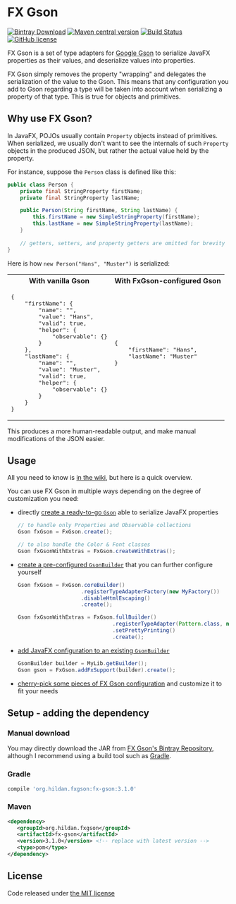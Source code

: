 # FX Gson

[![Bintray Download](https://img.shields.io/github/release/joffrey-bion/fx-gson.svg?label=bintray)](https://bintray.com/joffrey-bion/maven/fx-gson/_latestVersion)
[![Maven central version](https://img.shields.io/maven-central/v/org.hildan.fxgson/fx-gson.svg)](http://mvnrepository.com/artifact/org.hildan.fxgson/fx-gson)
[![Build Status](https://travis-ci.org/joffrey-bion/fx-gson.svg?branch=master)](https://travis-ci.org/joffrey-bion/fx-gson)
[![GitHub license](https://img.shields.io/badge/license-MIT-blue.svg)](https://github.com/joffrey-bion/fx-gson/blob/master/LICENSE)

FX Gson is a set of type adapters for [Google Gson](https://github.com/google/gson) to serialize JavaFX properties as 
their values, and deserialize values into properties.

FX Gson simply removes the property "wrapping" and delegates the serialization of the value to the Gson. This means that 
any configuration you add to Gson regarding a type will be taken into account when serializing a property of that type. 
This is true for objects and primitives.

## Why use FX Gson?

In JavaFX, POJOs usually contain `Property` objects instead of primitives. When serialized, we usually don't want to
see the internals of such `Property` objects in the produced JSON, but rather the actual value held by the property.

For instance, suppose the `Person` class is defined like this:

```java
public class Person {
    private final StringProperty firstName;
    private final StringProperty lastName;

    public Person(String firstName, String lastName) {
        this.firstName = new SimpleStringProperty(firstName);
        this.lastName = new SimpleStringProperty(lastName);
    }
    
    // getters, setters, and property getters are omitted for brevity
}
```
    
Here is how `new Person("Hans", "Muster")` is serialized:

<table>
    <tr>
        <th>With vanilla Gson</th>
        <th>With FxGson-configured Gson</th>
    </tr>
    <tr>
        <td>
        <pre>{
    "firstName": {
        "name": "",
        "value": "Hans",
        "valid": true,
        "helper": {
            "observable": {}
        }
    },
    "lastName": {
        "name": "",
        "value": "Muster",
        "valid": true,
        "helper": {
            "observable": {}
        }
    }
}</pre>
        </td>
        <td>
            <pre>{
    "firstName": "Hans",
    "lastName": "Muster"
}</pre>
        </td>
    </tr>
</table>

This produces a more human-readable output, and make manual modifications of the JSON easier.

## Usage

All you need to know is [in the wiki](https://github.com/joffrey-bion/fx-gson/wiki/Basic-FX-Gson-usage), but here is a 
quick overview.

You can use FX Gson in multiple ways depending on the degree of customization you need:
- directly [create a ready-to-go `Gson`](https://github.com/joffrey-bion/fx-gson/wiki/Basic-FX-Gson-usage#simple-ways-matter) able to serialize JavaFX properties

    ```java
    // to handle only Properties and Observable collections
    Gson fxGson = FxGson.create();
    
    // to also handle the Color & Font classes
    Gson fxGsonWithExtras = FxGson.createWithExtras();
    ```

- [create a pre-configured `GsonBuilder`](https://github.com/joffrey-bion/fx-gson/wiki/Basic-FX-Gson-usage#using-pre-configured-gsonbuilders) that you can further configure yourself

    ```java
    Gson fxGson = FxGson.coreBuilder()
                        .registerTypeAdapterFactory(new MyFactory())
                        .disableHtmlEscaping()
                        .create();
    
    Gson fxGsonWithExtras = FxGson.fullBuilder()
                                  .registerTypeAdapter(Pattern.class, new PatternSerializer())
                                  .setPrettyPrinting()
                                  .create();
    ```

- [add JavaFX configuration to an existing `GsonBuilder`](https://github.com/joffrey-bion/fx-gson/wiki/Basic-FX-Gson-usage#adding-javafx-support-to-an-existing-gsonbuilder)

    ```java
    GsonBuilder builder = MyLib.getBuilder();
    Gson gson = FxGson.addFxSupport(builder).create();
    ```

- [cherry-pick some pieces of FX Gson configuration](https://github.com/joffrey-bion/fx-gson/wiki/Customize-FX-Gson) and customize it to fit your needs

## Setup - adding the dependency

### Manual download
 
You may directly download the JAR from 
[FX Gson's Bintray Repository](https://bintray.com/joffrey-bion/maven/fx-gson/_latestVersion), although I recommend
using a build tool such as [Gradle](https://gradle.org/).
 
### Gradle

```groovy
compile 'org.hildan.fxgson:fx-gson:3.1.0'
```

### Maven

```xml
<dependency>
   <groupId>org.hildan.fxgson</groupId>
   <artifactId>fx-gson</artifactId>
   <version>3.1.0</version> <!-- replace with latest version -->
   <type>pom</type>
</dependency>
```    
## License

Code released under [the MIT license](https://github.com/joffrey-bion/io-utils/blob/master/LICENSE)
